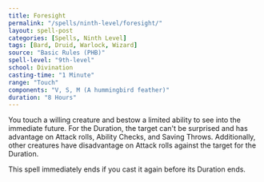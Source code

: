 ```yaml
---
title: Foresight
permalink: "/spells/ninth-level/foresight/"
layout: spell-post
categories: [Spells, Ninth Level]
tags: [Bard, Druid, Warlock, Wizard]
source: "Basic Rules (PHB)"
spell-level: "9th-level"
school: Divination
casting-time: "1 Minute"
range: "Touch"
components: "V, S, M (A hummingbird feather)"
duration: "8 Hours"
---
```


You touch a willing creature and bestow a limited ability to see into the immediate future. For the Duration, the target can't be surprised and has advantage on Attack rolls, Ability Checks, and Saving Throws. Additionally, other creatures have disadvantage on Attack rolls against the target for the Duration.

This spell immediately ends if you cast it again before its Duration ends.